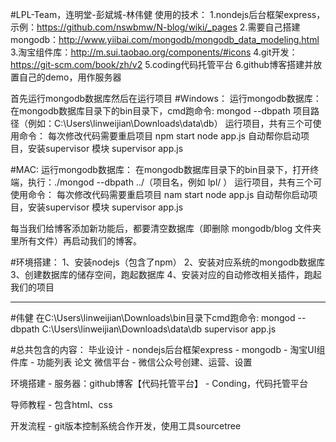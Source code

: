#LPL-Team，连明堂-彭斌城-林伟健
使用的技术：
1.nondejs后台框架express，示例：https://github.com/nswbmw/N-blog/wiki/_pages
2.需要自己搭建mongodb：http://www.yiibai.com/mongodb/mongodb_data_modeling.html
3.淘宝组件库：http://m.sui.taobao.org/components/#icons
4.git开发：https://git-scm.com/book/zh/v2
5.coding代码托管平台
6.github博客搭建并放置自己的demo，用作服务器

首先运行mongodb数据库然后在运行项目
#Windows：
    运行mongodb数据库：
        在mongodb数据库目录下的bin目录下，cmd跑命令: mongod --dbpath  项目路径（例如：C:\Users\linweijian\Downloads\data\db）
    运行项目，共有三个可使用命令：
        每次修改代码需要重启项目
        npm start
        node app.js
        自动帮你启动项目，安装supervisor 模块
        supervisor app.js

#MAC:
    运行mongodb数据库：
        在mongodb数据库目录下的bin目录下，打开终端，执行：./mongod --dbpath ../（项目名，例如 lpl/ ）
    运行项目，共有三个可使用命令：
        每次修改代码需要重启项目
        nam start
        node app.js
        自动帮你启动项目，安装supervisor 模块
        supervisor app.js

每当我们给博客添加新功能后，都要清空数据库（即删除 mongodb/blog 文件夹里所有文件）再启动我们的博客。

#环境搭建：
1、安装nodejs（包含了npm）
2、安装对应系统的mongodb数据库
3、创建数据库的储存空间，跑起数据库
4、安装对应的自动修改相关插件，跑起我们的项目


--------------------------------
#伟健
在C:\Users\linweijian\Downloads\bin目录下cmd跑命令: mongod --dbpath C:\Users\linweijian\Downloads\data\db
supervisor app.js


#总共包含的内容：
毕业设计
    - nondejs后台框架express
    - mongodb
    - 淘宝UI组件库
    - 功能列表
论文
微信平台
    - 微信公众号创建、运营、设置

环境搭建
    - 服务器：github博客【代码托管平台】
    - Conding，代码托管平台

导师教程
    - 包含html、css

开发流程
    - git版本控制系统合作开发，使用工具sourcetree
